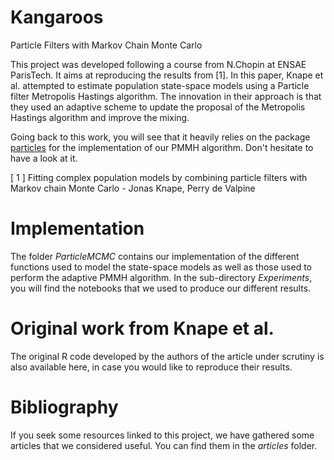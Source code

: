 # Kangaroos #
Particle Filters with Markov Chain Monte Carlo

This project was developed following a course from N.Chopin at ENSAE ParisTech. It aims at reproducing the results from [1]. In this paper, Knape et al. attempted to estimate population state-space models using a Particle filter Metropolis Hastings algorithm. The innovation in their approach is that they used an adaptive scheme to update the proposal of the Metropolis Hastings algorithm and improve the mixing.

Going back to this work, you will see that it heavily relies on the package [particles](https://github.com/nchopin/particles) for the implementation of our PMMH algorithm. Don't hesitate to have a look at it.

[ 1 ] Fitting complex population models by combining particle filters with Markov chain Monte Carlo - Jonas Knape, Perry de Valpine

# Implementation #

The folder *ParticleMCMC* contains our implementation of the different functions used to model the state-space models as well as those used to perform the adaptive PMMH algorithm. In the sub-directory *Experiments*, you will find the notebooks that we used to produce our different results.

# Original work from Knape et al. #

The original R code developed by the authors of the article under scrutiny is also available here, in case you would like to reproduce their results.

# Bibliography #

If you seek some resources linked to this project, we have gathered some articles that we considered useful. You can find them in the *articles* folder.
